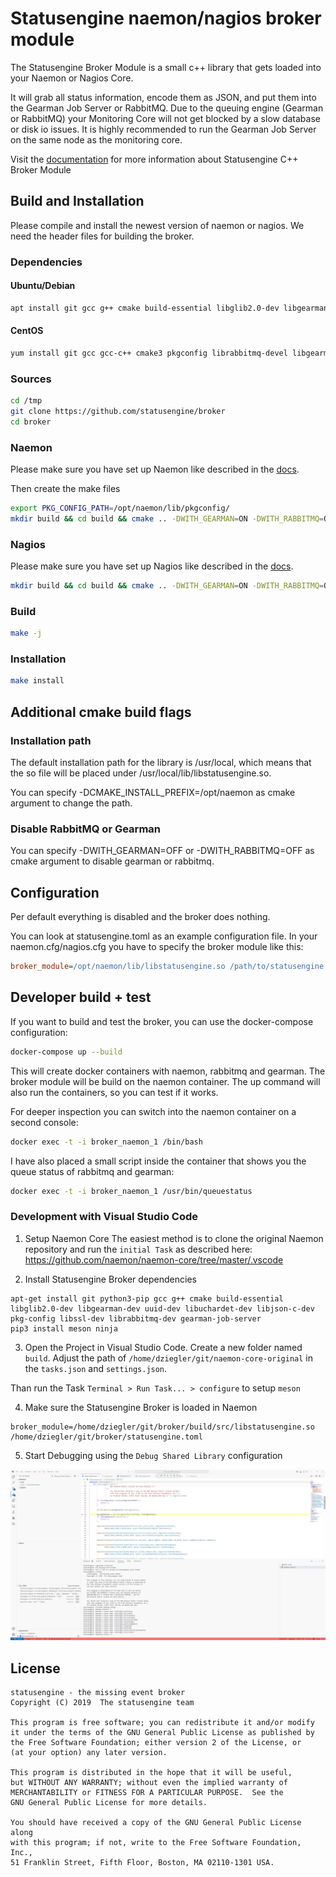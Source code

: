 # Statusengine naemon/nagios broker module

The Statusengine Broker Module is a small c++ library that gets loaded into your Naemon or Nagios Core.

It will grab all status information, encode them as JSON, and put them into the Gearman Job Server or RabbitMQ. Due to the queuing engine (Gearman or RabbitMQ) your Monitoring Core will not get blocked by a slow database or disk io issues. It is highly recommended to run the Gearman Job Server on the same node as the monitoring core.

Visit the [documentation](https://statusengine.org/broker/) for more information about Statusengine C++ Broker Module

## Build and Installation

Please compile and install the newest version of naemon or nagios. We need the header files for building the broker.

### Dependencies

#### Ubuntu/Debian
```bash
apt install git gcc g++ cmake build-essential libglib2.0-dev libgearman-dev uuid-dev libuchardet-dev libjson-c-dev pkg-config libssl-dev librabbitmq-dev
```
#### CentOS
```bash
yum install git gcc gcc-c++ cmake3 pkgconfig librabbitmq-devel libgearman-devel libuchardet-devel json-c-devel openssl-devel glib2-devel
```

### Sources

```bash
cd /tmp
git clone https://github.com/statusengine/broker
cd broker
```

### Naemon
Please make sure you have set up Naemon like described in the [docs](https://statusengine.org/tutorials/install-naemon-focal/).


Then create the make files
```bash
export PKG_CONFIG_PATH=/opt/naemon/lib/pkgconfig/
mkdir build && cd build && cmake .. -DWITH_GEARMAN=ON -DWITH_RABBITMQ=ON
```

### Nagios
Please make sure you have set up Nagios like described in the [docs](https://statusengine.org/tutorials/install-nagios4-focal/).

```bash
mkdir build && cd build && cmake .. -DWITH_GEARMAN=ON -DWITH_RABBITMQ=ON -DNAGIOS_INCLUDE_DIR=/opt/nagios/include
```


### Build

```bash
make -j
```

### Installation

```bash
make install
```

## Additional cmake build flags

### Installation path

The default installation path for the library is /usr/local, which means that the so file will be placed under /usr/local/lib/libstatusengine.so.

You can specify -DCMAKE_INSTALL_PREFIX=/opt/naemon as cmake argument to change the path.

### Disable RabbitMQ or Gearman

You can specify -DWITH_GEARMAN=OFF or -DWITH_RABBITMQ=OFF as cmake argument to disable gearman or rabbitmq.


## Configuration

Per default everything is disabled and the broker does nothing.

You can look at statusengine.toml as an example configuration file. In your naemon.cfg/nagios.cfg you have to specify the
broker module like this:
```ini
broker_module=/opt/naemon/lib/libstatusengine.so /path/to/statusengine.toml
```

## Developer build + test

If you want to build and test the broker, you can use the docker-compose configuration:
```bash
docker-compose up --build
```

This will create docker containers with naemon, rabbitmq and gearman. The broker module will be build on the naemon container. The up command will also run the containers, so you can test if it works.

For deeper inspection you can switch into the naemon container on a second console:
```bash
docker exec -t -i broker_naemon_1 /bin/bash
```

I have also placed a small script inside the container that shows you the queue status of rabbitmq and gearman:
```bash
docker exec -t -i broker_naemon_1 /usr/bin/queuestatus
```

### Development with Visual Studio Code

1. Setup Naemon Core
The easiest method is to clone the original Naemon repository and run the `initial Task` as described here:
https://github.com/naemon/naemon-core/tree/master/.vscode


2. Install Statusengine Broker dependencies
```
apt-get install git python3-pip gcc g++ cmake build-essential libglib2.0-dev libgearman-dev uuid-dev libuchardet-dev libjson-c-dev pkg-config libssl-dev librabbitmq-dev gearman-job-server
pip3 install meson ninja
```

3. Open the Project in Visual Studio Code.
Create a new folder named `build`.
Adjust the path of `/home/dziegler/git/naemon-core-original` in the `tasks.json` and `settings.json`.

Than run the Task `Terminal > Run Task... > configure` to setup `meson`

4. Make sure the Statusengine Broker is loaded in Naemon
```
broker_module=/home/dziegler/git/broker/build/src/libstatusengine.so /home/dziegler/git/broker/statusengine.toml
```

5. Start Debugging using the `Debug Shared Library` configuration

![vscode debugger via WSL2](/vscode.png)


## License

    statusengine - the missing event broker
    Copyright (C) 2019  The statusengine team

    This program is free software; you can redistribute it and/or modify
    it under the terms of the GNU General Public License as published by
    the Free Software Foundation; either version 2 of the License, or
    (at your option) any later version.

    This program is distributed in the hope that it will be useful,
    but WITHOUT ANY WARRANTY; without even the implied warranty of
    MERCHANTABILITY or FITNESS FOR A PARTICULAR PURPOSE.  See the
    GNU General Public License for more details.

    You should have received a copy of the GNU General Public License along
    with this program; if not, write to the Free Software Foundation, Inc.,
    51 Franklin Street, Fifth Floor, Boston, MA 02110-1301 USA.
